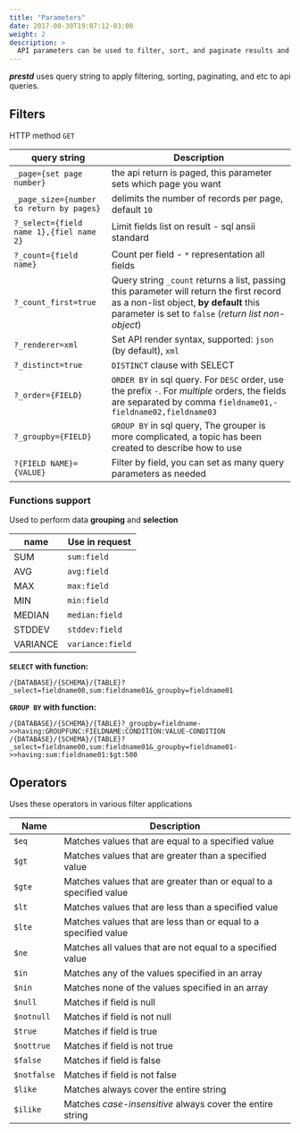 ```yaml
---
title: "Parameters"
date: 2017-08-30T19:07:12-03:00
weight: 2
description: >
  API parameters can be used to filter, sort, and paginate results and to select fields and relations to populate)
---
```


_**prestd**_ uses query string to apply filtering, sorting, paginating, and etc to api queries.

## Filters

HTTP method `GET`

| query string | Description |
| --- | --- |
| `_page={set page number}` | the api return is paged, this parameter sets which page you want |
| `_page_size={number to return by pages}` | delimits the number of records per page, default `10` |
| `?_select={field name 1},{fiel name 2}` | Limit fields list on result - sql ansii standard |
| `?_count={field name}` | Count per field - `*` representation all fields |
| `?_count_first=true` | Query string `_count` returns a list, passing this parameter will return the first record as a non-list object, **by default** this parameter is set to `false` (_return list non-object_) |
| `?_renderer=xml` | Set API render syntax, supported: `json` (by default), `xml` |
| `?_distinct=true` | `DISTINCT` clause with SELECT |
| `?_order={FIELD}` | `ORDER BY` in sql query. For `DESC` order, use the prefix `-`. For *multiple* orders, the fields are separated by comma `fieldname01,-fieldname02,fieldname03` |
| `?_groupby={FIELD}` | `GROUP BY` in sql query, The grouper is more complicated, a topic has been created to describe how to use |
| `?{FIELD NAME}={VALUE}` | Filter by field, you can set as many query parameters as needed |

### Functions support

Used to perform data **grouping** and **selection**

| name | Use in request |
| --- | --- |
| SUM | `sum:field` |
| AVG | `avg:field` |
| MAX | `max:field` |
| MIN | `min:field` |
| MEDIAN | `median:field` |
| STDDEV | `stddev:field` |
| VARIANCE | `variance:field` |

**`SELECT` with function:**

```
/{DATABASE}/{SCHEMA}/{TABLE}?_select=fieldname00,sum:fieldname01&_groupby=fieldname01
```

**`GROUP BY` with function:**

```
/{DATABASE}/{SCHEMA}/{TABLE}?_groupby=fieldname->>having:GROUPFUNC:FIELDNAME:CONDITION:VALUE-CONDITION
/{DATABASE}/{SCHEMA}/{TABLE}?_select=fieldname00,sum:fieldname01&_groupby=fieldname01->>having:sum:fieldname01:$gt:500
```

## Operators

Uses these operators in various filter applications

| Name | Description |
| --- | --- |
| `$eq` | Matches values that are equal to a specified value |
| `$gt` | Matches values that are greater than a specified value |
| `$gte` | Matches values that are greater than or equal to a specified value |
| `$lt` | Matches values that are less than a specified value |
| `$lte` | Matches values that are less than or equal to a specified value |
| `$ne` | Matches all values that are not equal to a specified value |
| `$in` | Matches any of the values specified in an array |
| `$nin` | Matches none of the values specified in an array |
| `$null` | Matches if field is null |
| `$notnull` | Matches if field is not null |
| `$true` | Matches if field is true |
| `$nottrue` | Matches if field is not true |
| `$false` | Matches if field is false |
| `$notfalse` | Matches if field is not false |
| `$like` | Matches always cover the entire string |
| `$ilike` | Matches _case-insensitive_ always cover the entire string |
